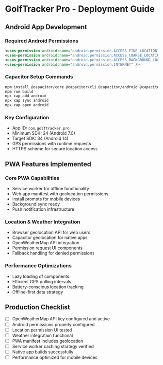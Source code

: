 # GolfTracker Pro - Deployment Guide

## Android App Development

### Required Android Permissions
```xml
<uses-permission android:name="android.permission.ACCESS_FINE_LOCATION" />
<uses-permission android:name="android.permission.ACCESS_COARSE_LOCATION" />
<uses-permission android:name="android.permission.ACCESS_BACKGROUND_LOCATION" />
<uses-permission android:name="android.permission.INTERNET" />
```

### Capacitor Setup Commands
```bash
npm install @capacitor/core @capacitor/cli @capacitor/android @capacitor/geolocation
npm run build
npx cap add android
npx cap sync android
npx cap open android
```

### Key Configuration
- App ID: `com.golftracker.pro`
- Minimum SDK: 24 (Android 7.0)
- Target SDK: 34 (Android 14)
- GPS permissions with runtime requests
- HTTPS scheme for secure location access

## PWA Features Implemented

### Core PWA Capabilities
- Service worker for offline functionality
- Web app manifest with geolocation permissions
- Install prompts for mobile devices
- Background sync ready
- Push notification infrastructure

### Location & Weather Integration
- Browser geolocation API for web users
- Capacitor geolocation for native apps
- OpenWeatherMap API integration
- Permission request UI components
- Fallback handling for denied permissions

### Performance Optimizations
- Lazy loading of components
- Efficient GPS polling intervals
- Battery-conscious location tracking
- Offline-first data strategy

## Production Checklist

- [ ] OpenWeatherMap API key configured and active
- [ ] Android permissions properly configured
- [ ] Location permission UI tested
- [ ] Weather integration functional
- [ ] PWA manifest includes geolocation
- [ ] Service worker caching strategy verified
- [ ] Native app builds successfully
- [ ] Performance optimized for mobile devices